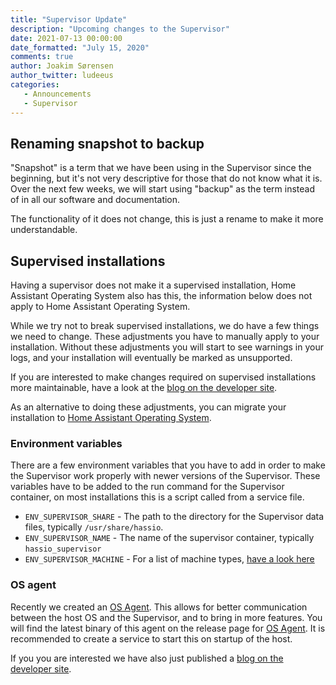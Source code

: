 ```yaml
---
title: "Supervisor Update"
description: "Upcoming changes to the Supervisor"
date: 2021-07-13 00:00:00
date_formatted: "July 15, 2020"
comments: true
author: Joakim Sørensen
author_twitter: ludeeus
categories:
   - Announcements
   - Supervisor
---
```


## Renaming snapshot to backup

"Snapshot" is a term that we have been using in the Supervisor since the beginning,
but it's not very descriptive for those that do not know what it is.
Over the next few weeks, we will start using "backup"
as the term instead of in all our software and documentation.

The functionality of it does not change, this is just a rename to make it more understandable.

## Supervised installations

<div class='note'>
Having a supervisor does not make it a supervised installation, Home Assistant Operating System also has this, the information below does not apply to Home Assistant Operating System.
</div>

While we try not to break supervised installations, we do have a few things we need to change.
These adjustments you have to manually apply to your installation. Without these adjustments you will start to see warnings in your logs, and your installation will eventually be marked as unsupported.

If you are interested to make changes required on supervised installations more maintainable, have a look at the [blog on the developer site][dev_blog].

As an alternative to doing these adjustments, you can migrate your installation to [Home Assistant Operating System][installation_docs].

### Environment variables

There are a few environment variables that you have to add in order to make the Supervisor work properly with newer versions of the Supervisor.
These variables have to be added to the run command for the Supervisor container, on most installations this is a script called from a service file.

- `ENV_SUPERVISOR_SHARE` - The path to the directory for the Supervisor data files, typically `/usr/share/hassio`.
- `ENV_SUPERVISOR_NAME` - The name of the supervisor container, typically `hassio_supervisor`
- `ENV_SUPERVISOR_MACHINE` - For a list of machine types, [have a look here][machine_types]

### OS agent

Recently we created an [OS Agent][os_agent]. This allows for better communication between the host OS and the Supervisor, and to bring in more features.
You will find the latest binary of this agent on the release page for [OS Agent][os_agent_releases]. It is recommended to create a service to start this on startup of the host.

If you you are interested we have also just published a [blog on the developer site][dev_blog].

[os_agent]: https://github.com/home-assistant/os-agent
[os_agent_releases]: https://github.com/home-assistant/os-agent/releases
[dev_blog]: https://developers.home-assistant.io/blog/2021/07/15/supervisor_update/
[installation_docs]: /installation/
[machine_types]: https://github.com/home-assistant/supervised-installer#supported-machine-types
